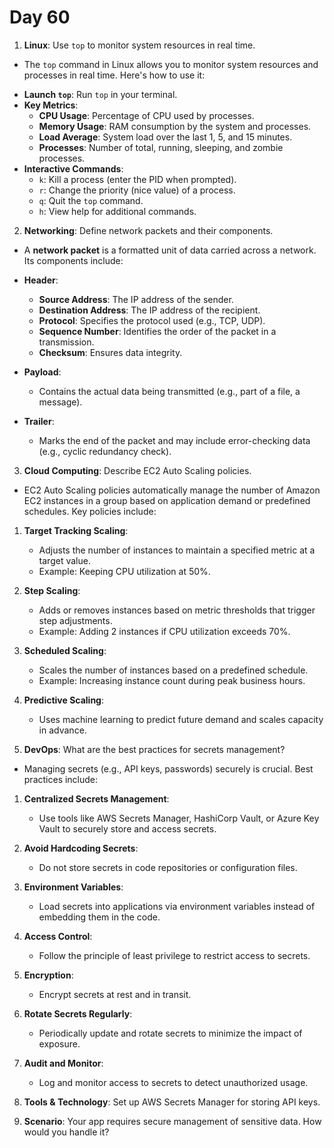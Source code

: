 # Day 60


1. **Linux**: Use `top` to monitor system resources in real time.
* The `top` command in Linux allows you to monitor system resources and processes in real time. Here's how to use it:

- **Launch `top`**: Run `top` in your terminal.
- **Key Metrics**:
  - **CPU Usage**: Percentage of CPU used by processes.
  - **Memory Usage**: RAM consumption by the system and processes.
  - **Load Average**: System load over the last 1, 5, and 15 minutes.
  - **Processes**: Number of total, running, sleeping, and zombie processes.
- **Interactive Commands**:
  - `k`: Kill a process (enter the PID when prompted).
  - `r`: Change the priority (nice value) of a process.
  - `q`: Quit the `top` command.
  - `h`: View help for additional commands.


2. **Networking**: Define network packets and their components.
* A **network packet** is a formatted unit of data carried across a network. Its components include:

- **Header**:
  - **Source Address**: The IP address of the sender.
  - **Destination Address**: The IP address of the recipient.
  - **Protocol**: Specifies the protocol used (e.g., TCP, UDP).
  - **Sequence Number**: Identifies the order of the packet in a transmission.
  - **Checksum**: Ensures data integrity.
  
- **Payload**:
  - Contains the actual data being transmitted (e.g., part of a file, a message).
  
- **Trailer**:
  - Marks the end of the packet and may include error-checking data (e.g., cyclic redundancy check).


3. **Cloud Computing**: Describe EC2 Auto Scaling policies.
* EC2 Auto Scaling policies automatically manage the number of Amazon EC2 instances in a group based on application demand or predefined schedules. Key policies include:

1. **Target Tracking Scaling**:
   - Adjusts the number of instances to maintain a specified metric at a target value.
   - Example: Keeping CPU utilization at 50%.

2. **Step Scaling**:
   - Adds or removes instances based on metric thresholds that trigger step adjustments.
   - Example: Adding 2 instances if CPU utilization exceeds 70%.

3. **Scheduled Scaling**:
   - Scales the number of instances based on a predefined schedule.
   - Example: Increasing instance count during peak business hours.

4. **Predictive Scaling**:
   - Uses machine learning to predict future demand and scales capacity in advance.


4. **DevOps**: What are the best practices for secrets management?
* Managing secrets (e.g., API keys, passwords) securely is crucial. Best practices include:

1. **Centralized Secrets Management**:
   - Use tools like AWS Secrets Manager, HashiCorp Vault, or Azure Key Vault to securely store and access secrets.
   
2. **Avoid Hardcoding Secrets**:
   - Do not store secrets in code repositories or configuration files.

3. **Environment Variables**:
   - Load secrets into applications via environment variables instead of embedding them in the code.

4. **Access Control**:
   - Follow the principle of least privilege to restrict access to secrets.

5. **Encryption**:
   - Encrypt secrets at rest and in transit.

6. **Rotate Secrets Regularly**:
   - Periodically update and rotate secrets to minimize the impact of exposure.

7. **Audit and Monitor**:
   - Log and monitor access to secrets to detect unauthorized usage.


5. **Tools & Technology**: Set up AWS Secrets Manager for storing API keys.

6. **Scenario**: Your app requires secure management of sensitive data. How would you handle it?


